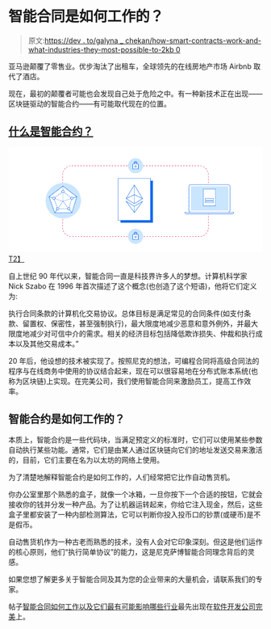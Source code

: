 # 智能合同是如何工作的？

> 原文:[https://dev . to/galyna _ chekan/how-smart-contracts-work-and-what-industries-they-most-possible-to-2kb 0](https://dev.to/galyna_chekan/how-smart-contracts-work-and-what-industries-they-are-most-likely-to-affect-2kb0)

亚马逊颠覆了零售业。优步淘汰了出租车，全球领先的在线房地产市场 Airbnb 取代了酒店。

现在，最初的颠覆者可能也会发现自己处于危险之中。有一种新技术正在出现——区块链驱动的智能合约——有可能取代现在的位置。

## [什么是智能合约？](https://perfectial.com/blog/smart-contracts-and-industries-they-will-affect/)

[![What are Smart Contracts?](img/7ae24436aa006e09fb14ae03a682a797.png "What are Smart Contracts?")T2】](https://res.cloudinary.com/practicaldev/image/fetch/s--kbeCzrDo--/c_limit%2Cf_auto%2Cfl_progressive%2Cq_auto%2Cw_880/https://perfectial.com/wp-content/uploads/2017/10/img1-1.jpg)

自上世纪 90 年代以来，智能合同一直是科技界许多人的梦想。计算机科学家 Nick Szabo 在 1996 年首次描述了这个概念(也创造了这个短语)，他将它们定义为:

执行合同条款的计算机化交易协议。总体目标是满足常见的合同条件(如支付条款、留置权、保密性，甚至强制执行)，最大限度地减少恶意和意外例外，并最大限度地减少对可信中介的需求。相关的经济目标包括降低欺诈损失、仲裁和执行成本以及其他交易成本。”

20 年后，他设想的技术被实现了。按照尼克的想法，可编程合同将高级合同法的程序与在线商务中使用的协议结合起来，现在可以很容易地在分布式账本系统(也称为区块链)上实现。在完美公司，我们使用智能合同来激励员工，提高工作效率。

## 智能合约是如何工作的？

本质上，智能合约是一些代码块，当满足预定义的标准时，它们可以使用某些参数自动执行某些功能。通常，它们是由某人通过区块链向它们的地址发送交易来激活的，目前，它们主要在名为以太坊的网络上使用。

为了清楚地解释智能合约是如何工作的，人们经常把它比作自动售货机。

你办公室里那个熟悉的盒子，就像一个冰箱，一旦你按下一个合适的按钮，它就会接收你的钱并分发一种产品。为了让机器运转起来，你给它注入现金，然后，这些盒子里都安装了一种内部检测算法，它可以判断你投入投币口的钞票(或硬币)是不是假币。

自动售货机作为一种古老而熟悉的技术，没有人会对它印象深刻。但这是他们运作的核心原则，他们“执行简单协议”的能力，这是尼克萨博智能合同理念背后的灵感。

如果您想了解更多关于智能合同及其为您的企业带来的大量机会，请联系我们的专家。

帖子[智能合同如何工作以及它们最有可能影响哪些行业](https://perfectial.com/blog/smart-contracts-and-industries-they-will-affect/)最先出现在[软件开发公司完美](https://perfectial.com)上。
